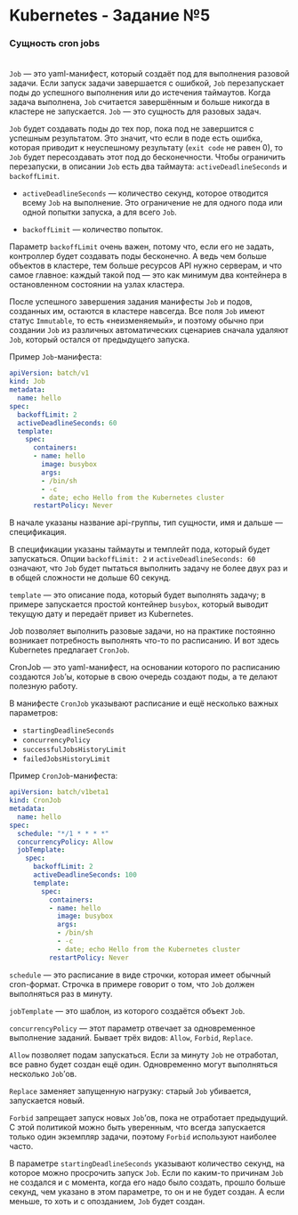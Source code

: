 # Kubernetes - Задание №5

### Сущность cron jobs<br/><br/>

`Job` — это yaml-манифест, который создаёт под для выполнения разовой задачи. 
Если запуск задачи завершается с ошибкой, `Job` перезапускает поды до успешного 
выполнения или до истечения таймаутов. Когда задача выполнена, `Job` считается 
завершённым и больше никогда в кластере не запускается. `Job` — это сущность для разовых задач.

`Job` будет создавать поды до тех пор, пока под не завершится с успешным результатом. 
Это значит, что если в поде есть ошибка, которая приводит к неуспешному результату 
(`exit code` не равен 0), то `Job` будет пересоздавать этот под до бесконечности. 
Чтобы ограничить перезапуски, в описании `Job` есть два таймаута: 
`activeDeadlineSeconds` и `backoffLimit`.

* `activeDeadlineSeconds` — количество секунд, которое отводится всему `Job` 
на выполнение. Это ограничение не для одного пода или одной попытки запуска, 
а для всего `Job`.

* `backoffLimit` — количество попыток.

Параметр `backoffLimit` очень важен, потому что, если его не задать, контроллер 
будет создавать поды бесконечно. А ведь чем больше объектов в кластере, 
тем больше ресурсов API нужно серверам, и что самое главное: каждый такой 
под — это как минимум два контейнера в остановленном состоянии на узлах кластера.

После успешного завершения задания манифесты `Job` и подов, созданных им, 
остаются в кластере навсегда. Все поля `Job` имеют статус `Immutable`, 
то есть «неизменяемый», и поэтому обычно при создании `Job` из различных 
автоматических сценариев сначала удаляют `Job`, который остался от 
предыдущего запуска.

Пример `Job`-манифеста:

```yaml
apiVersion: batch/v1
kind: Job
metadata:
  name: hello
spec:
  backoffLimit: 2
  activeDeadlineSeconds: 60
  template:
    spec:
      containers:
      - name: hello
        image: busybox
        args: 
        - /bin/sh
        - -c
        - date; echo Hello from the Kubernetes cluster
      restartPolicy: Never
```

В начале указаны название api-группы, тип сущности, имя и дальше — спецификация.

В спецификации указаны таймауты и темплейт пода, который будет запускаться. 
Опции `backoffLimit: 2` и `activeDeadlineSeconds: 60` означают, что `Job` будет 
пытаться выполнить задачу не более двух раз и в общей сложности не дольше 60 секунд.

`template` — это описание пода, который будет выполнять задачу;
в примере запускается простой контейнер `busybox`, который выводит текущую дату и 
передаёт привет из Kubernetes.

Job позволяет выполнить разовые задачи, но на практике постоянно возникает потребность 
выполнять что-то по расписанию. И вот здесь Kubernetes предлагает `CronJob`.

CronJob — это yaml-манифест, на основании которого по расписанию создаются 
`Job`’ы, которые в свою очередь создают поды, а те делают полезную работу.

В манифесте `CronJob` указывают расписание и ещё несколько важных параметров:

* `startingDeadlineSeconds`
* `concurrencyPolicy`
* `successfulJobsHistoryLimit`
* `failedJobsHistoryLimit`

Пример `CronJob`-манифеста:

```yaml
apiVersion: batch/v1beta1
kind: CronJob
metadata:
  name: hello
spec:
  schedule: "*/1 * * * *"
  concurrencyPolicy: Allow
  jobTemplate:
    spec:
      backoffLimit: 2
      activeDeadlineSeconds: 100
      template:
        spec:
          containers:
          - name: hello
            image: busybox
            args:
            - /bin/sh
            - -c
            - date; echo Hello from the Kubernetes cluster
          restartPolicy: Never
```

`schedule` — это расписание в виде строчки, которая имеет обычный cron-формат. 
Строчка в примере говорит о том, что `Job` должен выполняться раз в минуту.

`jobTemplate` — это шаблон, из которого создаётся объект `Job`.

`concurrencyPolicy` — этот параметр отвечает за одновременное выполнение заданий.
Бывает трёх видов: `Allow`, `Forbid`, `Replace`.

`Allow` позволяет подам запускаться. Если за минуту `Job` не отработал, 
все равно будет создан ещё один. Одновременно могут выполняться несколько `Job`’ов.

`Replace` заменяет запущенную нагрузку: старый `Job` убивается, запускается новый. 

`Forbid` запрещает запуск новых `Job`’ов, пока не отработает предыдущий. 
С этой политикой можно быть уверенным, что всегда запускается только один 
экземпляр задачи, поэтому `Forbid` используют наиболее часто.

В параметре `startingDeadlineSeconds` указывают количество секунд, 
на которое можно просрочить запуск `Job`. Если по каким-то причинам `Job` не 
создался и с момента, когда его надо было создать, прошло больше секунд, 
чем указано в этом параметре, то он и не будет создан. 
А если меньше, то хоть и с опозданием, `Job` будет создан.
